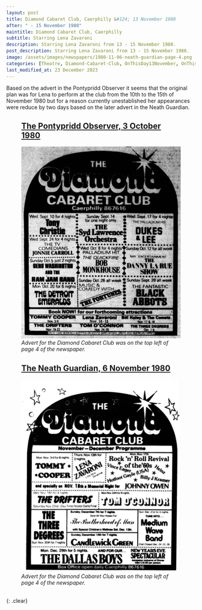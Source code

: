 ```yaml
---
layout: post
title: Diamond Cabaret Club, Caerphilly &#124; 13 November 1980
after: " - 15 November 1980"
maintitle: Diamond Cabaret Club, Caerphilly
subtitle: Starring Lena Zavaroni
description: Starring Lena Zavaroni from 13 - 15 November 1980.
post_description: Starring Lena Zavaroni from 13 - 15 November 1980.
image: /assets/images/newspapers/1980-11-06-neath-guardian-page-4.png
categories: [Theatre, Diamond-Cabaret-Club, OnThisDay13November, OnThisDay15November]
last_modified_at: 23 December 2023
---
```


Based on the advert in the Pontypridd Observer it seems that the original plan was for Lena to perform at the club from the 10th to the 15th of November 1980 but for a reason currently unestablished her appearances were reduce by two days based on the later advert in the Neath Guardian.

<figure class="fig1">
<figcaption>
<h2 id="pontypridd-observer"><a href="#pontypridd-observer"><span class="br">The Pontypridd Observer,</span><span class="br">3 October 1980</span></a></h2>
</figcaption>
<a href="/assets/images/newspapers/1980-10-03-pontypridd-observer-page-4-clipping.png"><img src="/assets/images/newspapers/1980-10-03-pontypridd-observer-page-4-clipping.png" class="full-width zoom-in"></a>
<figcaption>
<cite>Advert for the Diamond Cabaret Club was on the top left of page 4 of the newspaper.</cite>
</figcaption>
</figure>

<figure class="fig2">
<figcaption>
<h2 id="neath-guardian"><a href="#neath-guardian"><span class="br">The Neath Guardian,</span><span class="br">6 November 1980</span></a></h2>
</figcaption>
<a href="/assets/images/newspapers/1980-11-06-neath-guardian-page-4.png"><img src="/assets/images/newspapers/1980-11-06-neath-guardian-page-4.png" class="full-width zoom-in"></a>
<figcaption>
<cite>Advert for the Diamond Cabaret Club was on the top left of page 4 of the newspaper.</cite>
</figcaption>
</figure>

<br />{: .clear}

<style>
.br:after {
    content: ' ';
    display: block;
}

@media screen and (orientation:portrait) {
.hide {display:none;}
.br:after {
    content: ' ';
    display: unset;
}
}
</style>

